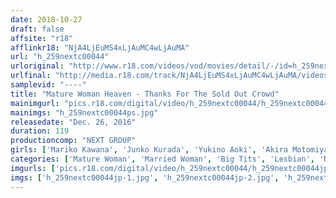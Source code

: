 ```yaml
---
date: 2018-10-27
draft: false
affsite: "r18"
afflinkr18: "NjA4LjEuMS4xLjAuMC4wLjAuMA"
url: "h_259nextc00044"
urloriginal: "http://www.r18.com/videos/vod/movies/detail/-/id=h_259nextc00044"
urlfinal: "http://media.r18.com/track/NjA4LjEuMS4xLjAuMC4wLjAuMA/videos/vod/movies/detail/-/id=h_259nextc00044"
samplevid: "----"
title: "Mature Woman Heaven - Thanks For The Sold Out Crowd"
mainimgurl: "pics.r18.com/digital/video/h_259nextc00044/h_259nextc00044ps.jpg"
mainimgs: "h_259nextc00044ps.jpg"
releasedate: "Dec. 26, 2016"
duration: 119
productioncomp: "NEXT GROUP"
girls: ['Mariko Kawana', 'Junko Kurada', 'Yukino Aoki', 'Akira Motomiya', 'Mariko Wada']
categories: ['Mature Woman', 'Married Woman', 'Big Tits', 'Lesbian', 'Nymphomaniac', 'Threesome / Foursome']
imgurls: ['pics.r18.com/digital/video/h_259nextc00044/h_259nextc00044jp-1.jpg', 'pics.r18.com/digital/video/h_259nextc00044/h_259nextc00044jp-2.jpg', 'pics.r18.com/digital/video/h_259nextc00044/h_259nextc00044jp-3.jpg', 'pics.r18.com/digital/video/h_259nextc00044/h_259nextc00044jp-4.jpg', 'pics.r18.com/digital/video/h_259nextc00044/h_259nextc00044jp-5.jpg', 'pics.r18.com/digital/video/h_259nextc00044/h_259nextc00044jp-6.jpg', 'pics.r18.com/digital/video/h_259nextc00044/h_259nextc00044jp-7.jpg', 'pics.r18.com/digital/video/h_259nextc00044/h_259nextc00044jp-8.jpg', 'pics.r18.com/digital/video/h_259nextc00044/h_259nextc00044jp-9.jpg', 'pics.r18.com/digital/video/h_259nextc00044/h_259nextc00044jp-10.jpg', 'pics.r18.com/digital/video/h_259nextc00044/h_259nextc00044jp-11.jpg', 'pics.r18.com/digital/video/h_259nextc00044/h_259nextc00044jp-12.jpg', 'pics.r18.com/digital/video/h_259nextc00044/h_259nextc00044jp-13.jpg', 'pics.r18.com/digital/video/h_259nextc00044/h_259nextc00044jp-14.jpg', 'pics.r18.com/digital/video/h_259nextc00044/h_259nextc00044jp-15.jpg', 'pics.r18.com/digital/video/h_259nextc00044/h_259nextc00044jp-16.jpg', 'pics.r18.com/digital/video/h_259nextc00044/h_259nextc00044jp-17.jpg', 'pics.r18.com/digital/video/h_259nextc00044/h_259nextc00044jp-18.jpg', 'pics.r18.com/digital/video/h_259nextc00044/h_259nextc00044jp-19.jpg', 'pics.r18.com/digital/video/h_259nextc00044/h_259nextc00044jp-20.jpg']
imgs: ['h_259nextc00044jp-1.jpg', 'h_259nextc00044jp-2.jpg', 'h_259nextc00044jp-3.jpg', 'h_259nextc00044jp-4.jpg', 'h_259nextc00044jp-5.jpg', 'h_259nextc00044jp-6.jpg', 'h_259nextc00044jp-7.jpg', 'h_259nextc00044jp-8.jpg', 'h_259nextc00044jp-9.jpg', 'h_259nextc00044jp-10.jpg', 'h_259nextc00044jp-11.jpg', 'h_259nextc00044jp-12.jpg', 'h_259nextc00044jp-13.jpg', 'h_259nextc00044jp-14.jpg', 'h_259nextc00044jp-15.jpg', 'h_259nextc00044jp-16.jpg', 'h_259nextc00044jp-17.jpg', 'h_259nextc00044jp-18.jpg', 'h_259nextc00044jp-19.jpg', 'h_259nextc00044jp-20.jpg']
---
```

